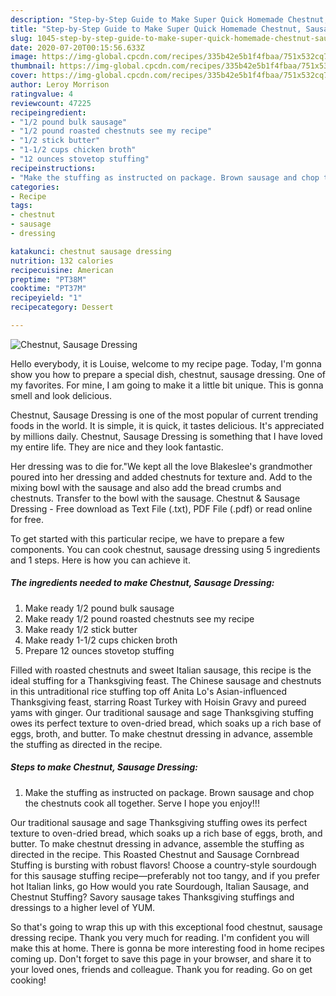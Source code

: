 ```yaml
---
description: "Step-by-Step Guide to Make Super Quick Homemade Chestnut, Sausage Dressing"
title: "Step-by-Step Guide to Make Super Quick Homemade Chestnut, Sausage Dressing"
slug: 1045-step-by-step-guide-to-make-super-quick-homemade-chestnut-sausage-dressing
date: 2020-07-20T00:15:56.633Z
image: https://img-global.cpcdn.com/recipes/335b42e5b1f4fbaa/751x532cq70/chestnut-sausage-dressing-recipe-main-photo.jpg
thumbnail: https://img-global.cpcdn.com/recipes/335b42e5b1f4fbaa/751x532cq70/chestnut-sausage-dressing-recipe-main-photo.jpg
cover: https://img-global.cpcdn.com/recipes/335b42e5b1f4fbaa/751x532cq70/chestnut-sausage-dressing-recipe-main-photo.jpg
author: Leroy Morrison
ratingvalue: 4
reviewcount: 47225
recipeingredient:
- "1/2 pound bulk sausage"
- "1/2 pound roasted chestnuts see my recipe"
- "1/2 stick butter"
- "1-1/2 cups chicken broth"
- "12 ounces stovetop stuffing"
recipeinstructions:
- "Make the stuffing as instructed on package. Brown sausage and chop the chestnuts cook all together. Serve I hope you enjoy!!!"
categories:
- Recipe
tags:
- chestnut
- sausage
- dressing

katakunci: chestnut sausage dressing 
nutrition: 132 calories
recipecuisine: American
preptime: "PT38M"
cooktime: "PT37M"
recipeyield: "1"
recipecategory: Dessert

---
```



![Chestnut, Sausage Dressing](https://img-global.cpcdn.com/recipes/335b42e5b1f4fbaa/751x532cq70/chestnut-sausage-dressing-recipe-main-photo.jpg)

Hello everybody, it is Louise, welcome to my recipe page. Today, I'm gonna show you how to prepare a special dish, chestnut, sausage dressing. One of my favorites. For mine, I am going to make it a little bit unique. This is gonna smell and look delicious.

Chestnut, Sausage Dressing is one of the most popular of current trending foods in the world. It is simple, it is quick, it tastes delicious. It's appreciated by millions daily. Chestnut, Sausage Dressing is something that I have loved my entire life. They are nice and they look fantastic.

Her dressing was to die for.&#34;We kept all the love Blakeslee&#39;s grandmother poured into her dressing and added chestnuts for texture and. Add to the mixing bowl with the sausage and also add the bread crumbs and chestnuts. Transfer to the bowl with the sausage. Chestnut &amp; Sausage Dressing - Free download as Text File (.txt), PDF File (.pdf) or read online for free.


To get started with this particular recipe, we have to prepare a few components. You can cook chestnut, sausage dressing using 5 ingredients and 1 steps. Here is how you can achieve it.

<!--inarticleads1-->

##### The ingredients needed to make Chestnut, Sausage Dressing:

1. Make ready 1/2 pound bulk sausage
1. Make ready 1/2 pound roasted chestnuts see my recipe
1. Make ready 1/2 stick butter
1. Make ready 1-1/2 cups chicken broth
1. Prepare 12 ounces stovetop stuffing


Filled with roasted chestnuts and sweet Italian sausage, this recipe is the ideal stuffing for a Thanksgiving feast. The Chinese sausage and chestnuts in this untraditional rice stuffing top off Anita Lo&#39;s Asian-influenced Thanksgiving feast, starring Roast Turkey with Hoisin Gravy and pureed yams with ginger. Our traditional sausage and sage Thanksgiving stuffing owes its perfect texture to oven-dried bread, which soaks up a rich base of eggs, broth, and butter. To make chestnut dressing in advance, assemble the stuffing as directed in the recipe. 

<!--inarticleads2-->

##### Steps to make Chestnut, Sausage Dressing:

1. Make the stuffing as instructed on package. Brown sausage and chop the chestnuts cook all together. Serve I hope you enjoy!!!


Our traditional sausage and sage Thanksgiving stuffing owes its perfect texture to oven-dried bread, which soaks up a rich base of eggs, broth, and butter. To make chestnut dressing in advance, assemble the stuffing as directed in the recipe. This Roasted Chestnut and Sausage Cornbread Stuffing is bursting with robust flavors! Choose a country-style sourdough for this sausage stuffing recipe—preferably not too tangy, and if you prefer hot Italian links, go How would you rate Sourdough, Italian Sausage, and Chestnut Stuffing? Savory sausage takes Thanksgiving stuffings and dressings to a higher level of YUM. 

So that's going to wrap this up with this exceptional food chestnut, sausage dressing recipe. Thank you very much for reading. I'm confident you will make this at home. There is gonna be more interesting food in home recipes coming up. Don't forget to save this page in your browser, and share it to your loved ones, friends and colleague. Thank you for reading. Go on get cooking!
